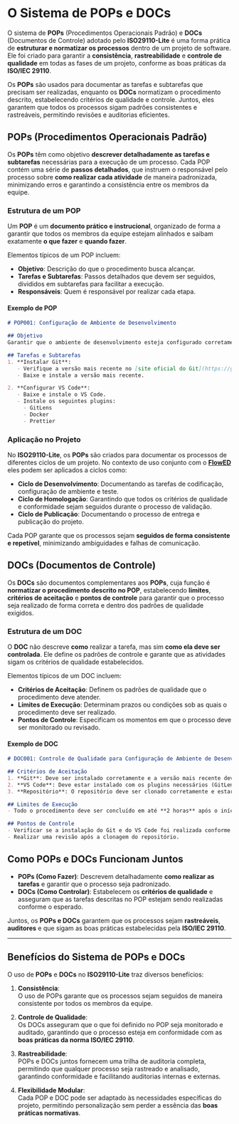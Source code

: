 # O Sistema de POPs e DOCs

O sistema de **POPs** (Procedimentos Operacionais Padrão) e **DOCs** (Documentos de Controle) adotado pelo **ISO29110-Lite** é uma forma prática de **estruturar e normatizar os processos** dentro de um projeto de software. Ele foi criado para garantir a **consistência**, **rastreabilidade** e **controle de qualidade** em todas as fases de um projeto, conforme as boas práticas da **ISO/IEC 29110**.

Os **POPs** são usados para documentar as tarefas e subtarefas que precisam ser realizadas, enquanto os **DOCs** normatizam o procedimento descrito, estabelecendo critérios de qualidade e controle. Juntos, eles garantem que todos os processos sigam padrões consistentes e rastreáveis, permitindo revisões e auditorias eficientes.

## POPs (Procedimentos Operacionais Padrão)

Os **POPs** têm como objetivo **descrever detalhadamente as tarefas e subtarefas** necessárias para a execução de um processo. Cada POP contém uma série de **passos detalhados**, que instruem o responsável pelo processo sobre **como realizar cada atividade** de maneira padronizada, minimizando erros e garantindo a consistência entre os membros da equipe.

### Estrutura de um POP
Um **POP** é um **documento prático e instrucional**, organizado de forma a garantir que todos os membros da equipe estejam alinhados e saibam exatamente **o que fazer** e **quando fazer**.

Elementos típicos de um POP incluem:

- **Objetivo**: Descrição do que o procedimento busca alcançar.
- **Tarefas e Subtarefas**: Passos detalhados que devem ser seguidos, divididos em subtarefas para facilitar a execução.
- **Responsáveis**: Quem é responsável por realizar cada etapa.

#### Exemplo de POP
```md
# POP001: Configuração de Ambiente de Desenvolvimento

## Objetivo
Garantir que o ambiente de desenvolvimento esteja configurado corretamente para suportar o desenvolvimento do projeto.

## Tarefas e Subtarefas
1. **Instalar Git**:
   - Verifique a versão mais recente no [site oficial do Git](https://git-scm.com/).
   - Baixe e instale a versão mais recente.

2. **Configurar VS Code**:
   - Baixe e instale o VS Code.
   - Instale os seguintes plugins:
     - GitLens
     - Docker
     - Prettier
```

### Aplicação no Projeto

No **ISO29110-Lite**, os **POPs** são criados para documentar os processos de diferentes ciclos de um projeto. No contexto de uso conjunto com o [**FlowED**](https://github.com/SysDevTools/FlowED) eles podem ser aplicados a ciclos como:

- **Ciclo de Desenvolvimento**: Documentando as tarefas de codificação, configuração de ambiente e teste.
- **Ciclo de Homologação**: Garantindo que todos os critérios de qualidade e conformidade sejam seguidos durante o processo de validação.
- **Ciclo de Publicação**: Documentando o processo de entrega e publicação do projeto.

Cada POP garante que os processos sejam **seguidos de forma consistente e repetível**, minimizando ambiguidades e falhas de comunicação.

## DOCs (Documentos de Controle)

Os **DOCs** são documentos complementares aos **POPs**, cuja função é **normatizar o procedimento descrito no POP**, estabelecendo **limites**, **critérios de aceitação** e **pontos de controle** para garantir que o processo seja realizado de forma correta e dentro dos padrões de qualidade exigidos.

### Estrutura de um DOC
O **DOC** não descreve **como** realizar a tarefa, mas sim **como ela deve ser controlada**. Ele define os padrões de controle e garante que as atividades sigam os critérios de qualidade estabelecidos.

Elementos típicos de um DOC incluem:

- **Critérios de Aceitação**: Definem os padrões de qualidade que o procedimento deve atender.
- **Limites de Execução**: Determinam prazos ou condições sob as quais o procedimento deve ser realizado.
- **Pontos de Controle**: Especificam os momentos em que o processo deve ser monitorado ou revisado.

#### Exemplo de DOC
```md
# DOC001: Controle de Qualidade para Configuração de Ambiente de Desenvolvimento

## Critérios de Aceitação
1. **Git**: Deve ser instalado corretamente e a versão mais recente deve estar ativa (`git --version`).
2. **VS Code**: Deve estar instalado com os plugins necessários (GitLens, Docker, Prettier).
3. **Repositório**: O repositório deve ser clonado corretamente e estar acessível.

## Limites de Execução
- Todo o procedimento deve ser concluído em até **2 horas** após o início da configuração.

## Pontos de Controle
- Verificar se a instalação do Git e do VS Code foi realizada conforme o planejado.
- Realizar uma revisão após a clonagem do repositório.
```

## Como POPs e DOCs Funcionam Juntos

- **POPs (Como Fazer)**: Descrevem detalhadamente **como realizar as tarefas** e garantir que o processo seja padronizado.
- **DOCs (Como Controlar)**: Estabelecem os **critérios de qualidade** e asseguram que as tarefas descritas no POP estejam sendo realizadas conforme o esperado.

Juntos, os **POPs e DOCs** garantem que os processos sejam **rastreáveis**, **auditores** e que sigam as boas práticas estabelecidas pela **ISO/IEC 29110**.

---

## Benefícios do Sistema de POPs e DOCs

O uso de **POPs** e **DOCs** no **ISO29110-Lite** traz diversos benefícios:

1. **Consistência**:  
O uso de POPs garante que os processos sejam seguidos de maneira consistente por todos os membros da equipe.

2. **Controle de Qualidade**:  
Os DOCs asseguram que o que foi definido no POP seja monitorado e auditado, garantindo que o processo esteja em conformidade com as **boas práticas da norma ISO/IEC 29110**.

3. **Rastreabilidade**:  
POPs e DOCs juntos fornecem uma trilha de auditoria completa, permitindo que qualquer processo seja rastreado e analisado, garantindo conformidade e facilitando auditorias internas e externas.

4. **Flexibilidade Modular**:  
Cada POP e DOC pode ser adaptado às necessidades específicas do projeto, permitindo personalização sem perder a essência das **boas práticas normativas**.

